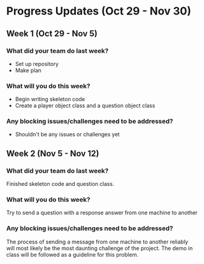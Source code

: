 # Progress Updates (Oct 29 - Nov 30)

## Week 1 (Oct 29 - Nov 5)

### What did your team do last week?
* Set up repository
* Make plan

### What will you do this week?
* Begin writing skeleton code
* Create a player object class and a question object class

### Any blocking issues/challenges need to be addressed?
* Shouldn't be any issues or challenges yet


## Week 2 (Nov 5 - Nov 12)

### What did your team do last week?
Finished skeleton code and question class.

### What will you do this week?
Try to send a question with a response answer from one machine to another

### Any blocking issues/challenges need to be addressed?
The process of sending a message from one machine to another reliably will
most likely be the most daunting challenge of the project.
The demo in class will be followed as a guideline for this problem.

